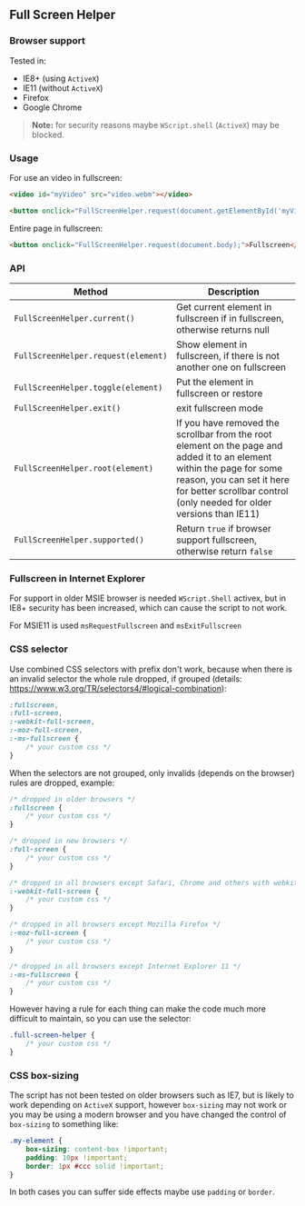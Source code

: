 ## Full Screen Helper

### Browser support

Tested in:

- IE8+ (using `ActiveX`)
- IE11 (without `ActiveX`)
- Firefox
- Google Chrome

> **Note:** for security reasons maybe `WScript.shell` (`ActiveX`) may be blocked.

### Usage

For use an video in fullscreen:

```html
<video id="myVideo" src="video.webm"></video>

<button onclick="FullScreenHelper.request(document.getElementById('myVideo'));">Fullscreen</button>
```

Entire page in fullscreen:

```html
<button onclick="FullScreenHelper.request(document.body);">Fullscreen</button>
```


### API

Method | Description
--- | ---
`FullScreenHelper.current()` | Get current element in fullscreen if in fullscreen, otherwise returns null
`FullScreenHelper.request(element)` | Show element in fullscreen, if there is not another one on fullscreen
`FullScreenHelper.toggle(element)` | Put the element in fullscreen or restore
`FullScreenHelper.exit()` | exit fullscreen mode
`FullScreenHelper.root(element)` | If you have removed the scrollbar from the root element on the page and added it to an element within the page for some reason, you can set it here for better scrollbar control (only needed for older versions than IE11)
`FullScreenHelper.supported()` | Return `true` if browser support fullscreen, otherwise return `false`

### Fullscreen in Internet Explorer

For support in older MSIE browser is needed `WScript.Shell` activex, but in IE8+ security has been increased, which can cause the script to not work.

For MSIE11 is used `msRequestFullscreen` and `msExitFullscreen`

### CSS selector

Use combined CSS selectors with prefix don't work, because when there is an invalid selector the whole rule dropped, if grouped (details: https://www.w3.org/TR/selectors4/#logical-combination):

```css
:fullscreen,
:full-screen,
:-webkit-full-screen,
:-moz-full-screen,
:-ms-fullscreen {
    /* your custom css */
}
```

When the selectors are not grouped, only invalids (depends on the browser) rules are dropped, example:

```css
/* dropped in older browsers */
:fullscreen {
    /* your custom css */
}

/* dropped in new browsers */
:full-screen {
    /* your custom css */
}

/* dropped in all browsers except Safari, Chrome and others with webkit */
:-webkit-full-screen {
    /* your custom css */
}

/* dropped in all browsers except Mozilla Firefox */
:-moz-full-screen {
    /* your custom css */
}

/* dropped in all browsers except Internet Explorer 11 */
:-ms-fullscreen {
    /* your custom css */
}
```

However having a rule for each thing can make the code much more difficult to maintain, so you can use the selector:

```css
.full-screen-helper {
    /* your custom css */
}
```

### CSS box-sizing

The script has not been tested on older browsers such as IE7, but is likely to work depending on `ActiveX` support, however `box-sizing` may not work or you may be using a modern browser and you have changed the control of `box-sizing` to something like:


```css
.my-element {
    box-sizing: content-box !important;
    padding: 10px !important;
    border: 1px #ccc solid !important;
}
```

In both cases you can suffer side effects maybe use `padding` or `border`.
